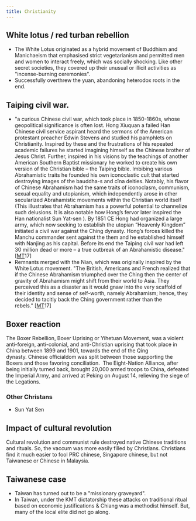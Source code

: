 ```yaml
---
title: Christianity
---
```



## White lotus / red turban rebellion
- The White Lotus originated as a hybrid movement of Buddhism and Manichaeism that emphasised strict vegetarianism and permitted men and women to interact freely, which was socially shocking. Like other secret societies, they covered up their unusual or illicit activities as "incense-burning ceremonies".
- Successfully overthrew the yuan, abandoning heterodox roots in the end.

## Taiping civil war.
- "a curious Chinese civil war, which took place in 1850-1860s, whose geopolitical significance is often lost. Hong Xiuquan a failed Han Chinese civil service aspirant heard the sermons of the American protestant preacher Edwin Stevens and studied his pamphlets on Christianity. Inspired by these and the frustrations of his repeated academic failures he started imagining himself as the Chinese brother of Jesus Christ. Further, inspired in his visions by the teachings of another American Southern Baptist missionary he worked to create his own version of the Christian bible – the Taiping bible. Imbibing various Abrahamistic traits he founded his own iconoclastic cult that started destroying images of the bauddha-s and cīna deities. Notably, his flavor of Chinese Abrahamism had the same traits of iconoclasm, communism, sexual equality and utopianism, which independently arose in other secularized Abrahamistic movements within the Christian world itself (This illustrates that Abrahamism has a powerful potential to channelize such delusions. It is also notable how Hong’s fervor later inspired the Han nationalist Sun Yat-sen ). By 1851 CE Hong had organized a large army, which now seeking to establish the utopian “Heavenly Kingdom” initiated a civil war against the Ching dynasty. Hong’s forces killed the Manchu commander sent against the them and he established himself with Nanjing as his capital. Before its end the Taiping civil war had left 30 million dead or more – a true outbreak of an Abrahamistic disease." \[[MT](https://manasataramgini.wordpress.com/2017/07/24/braided-power-a-brief-note-on-last-great-steppe-power-the-mongol-manchu-system/)17\]
- Remnants merged with the Nian, which was originally inspired by the White Lotus movement. "The British, Americans and French realized that if the Chinese Abrahamism triumphed over the Ching then the center of gravity of Abrahamism might shift from their world to Asia. They perceived this as a disaster as it would gnaw into the very scaffold of their identity and sense of self-worth, namely Abrahamism; hence, they decided to tacitly back the Ching government rather than the rebels." \[[MT](https://manasataramgini.wordpress.com/2017/07/24/braided-power-a-brief-note-on-last-great-steppe-power-the-mongol-manchu-system/)17\]

## Boxer reaction
The Boxer Rebellion, Boxer Uprising or Yihetuan Movement, was a violent anti-foreign, anti-colonial, and anti-Christian uprising that took place in China between 1899 and 1901, towards the end of the Qing dynasty. Chinese officialdom was split between those supporting the Boxers and those favoring conciliation.  The Eight-Nation Alliance, after being initially turned back, brought 20,000 armed troops to China, defeated the Imperial Army, and arrived at Peking on August 14, relieving the siege of the Legations.

### Other Christans
- Sun Yat Sen

## Impact of cultural revolution
Cultural revolution and communist rule destroyed native Chinese traditions and rituals. So, the vaccum was more easily filled by Christians. Christians find it much easier to fool PRC chinese, Singapore chinese, but not Taiwanese or Chinese in Malaysia.


## Taiwanese case
- Taiwan has turned out to be a "missionary graveyard".
- In Taiwan, under the KMT dictatorship these attacks on traditional ritual based on economic justifications & Chiang was a methodist himself. But, many of the local elite did not go along. 
